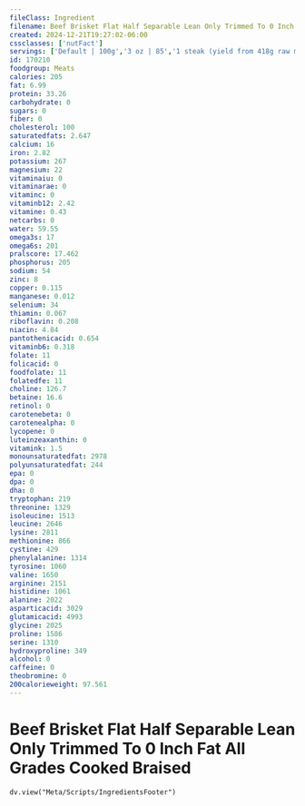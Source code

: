 ```yaml
---
fileClass: Ingredient
filename: Beef Brisket Flat Half Separable Lean Only Trimmed To 0 Inch Fat All Grades Cooked Braised
created: 2024-12-21T19:27:02-06:00
cssclasses: ['nutFact']
servings: ['Default | 100g','3 oz | 85','1 steak (yield from 418g raw meat) | 270']
id: 170210
foodgroup: Meats
calories: 205
fat: 6.99
protein: 33.26
carbohydrate: 0
sugars: 0
fiber: 0
cholesterol: 100
saturatedfats: 2.647
calcium: 16
iron: 2.82
potassium: 267
magnesium: 22
vitaminaiu: 0
vitaminarae: 0
vitaminc: 0
vitaminb12: 2.42
vitamine: 0.43
netcarbs: 0
water: 59.55
omega3s: 17
omega6s: 201
pralscore: 17.462
phosphorus: 205
sodium: 54
zinc: 8
copper: 0.115
manganese: 0.012
selenium: 34
thiamin: 0.067
riboflavin: 0.208
niacin: 4.84
pantothenicacid: 0.654
vitaminb6: 0.318
folate: 11
folicacid: 0
foodfolate: 11
folatedfe: 11
choline: 126.7
betaine: 16.6
retinol: 0
carotenebeta: 0
carotenealpha: 0
lycopene: 0
luteinzeaxanthin: 0
vitamink: 1.5
monounsaturatedfat: 2978
polyunsaturatedfat: 244
epa: 0
dpa: 0
dha: 0
tryptophan: 219
threonine: 1329
isoleucine: 1513
leucine: 2646
lysine: 2811
methionine: 866
cystine: 429
phenylalanine: 1314
tyrosine: 1060
valine: 1650
arginine: 2151
histidine: 1061
alanine: 2022
asparticacid: 3029
glutamicacid: 4993
glycine: 2025
proline: 1586
serine: 1310
hydroxyproline: 349
alcohol: 0
caffeine: 0
theobromine: 0
200calorieweight: 97.561
---
```


# Beef Brisket Flat Half Separable Lean Only Trimmed To 0 Inch Fat All Grades Cooked Braised

```dataviewjs
dv.view("Meta/Scripts/IngredientsFooter")
```